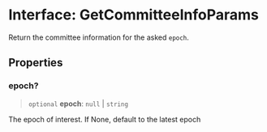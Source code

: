 # Interface: GetCommitteeInfoParams

Return the committee information for the asked `epoch`.

## Properties

### epoch?

> `optional` **epoch**: `null` \| `string`

The epoch of interest. If None, default to the latest epoch
